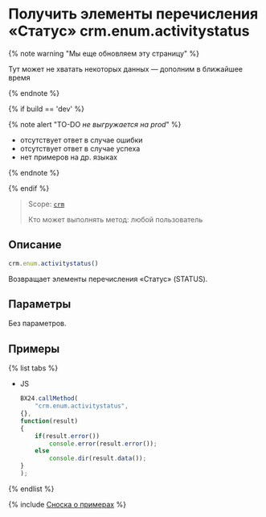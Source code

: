 # Получить элементы перечисления «Статус» crm.enum.activitystatus

{% note warning "Мы еще обновляем эту страницу" %}

Тут может не хватать некоторых данных — дополним в ближайшее время

{% endnote %}

{% if build == 'dev' %}

{% note alert "TO-DO _не выгружается на prod_" %}

- отсутствует ответ в случае ошибки
- отсутствует ответ в случае успеха
- нет примеров на др. языках
  
{% endnote %}

{% endif %}

> Scope: [`crm`](../../../scopes/permissions.md)
>
> Кто может выполнять метод: любой пользователь

## Описание

```js
crm.enum.activitystatus()
```

Возвращает элементы перечисления «Статус» (STATUS).

## Параметры

Без параметров.

## Примеры

{% list tabs %}

- JS

    ```javascript
    BX24.callMethod(
        "crm.enum.activitystatus",
    {},
    function(result)
    {
        if(result.error())
            console.error(result.error());
        else
            console.dir(result.data());
    }
    );
    ```

{% endlist %}


{% include [Сноска о примерах](../../../../_includes/examples.md) %}

